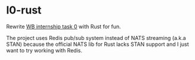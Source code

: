 # l0-rust
Rewrite [WB internship task 0](https://github.com/hizani/l0) with Rust for fun.

The project uses Redis pub/sub system instead of NATS streaming (a.k.a STAN) because the official NATS lib for Rust lacks STAN support and I just want to try working with Redis.   
